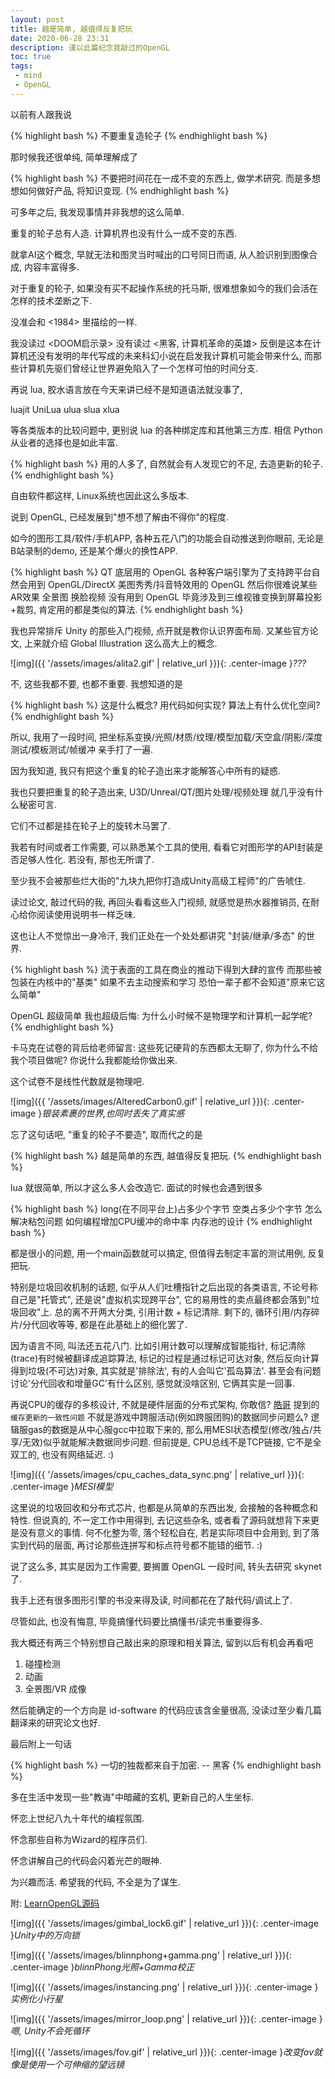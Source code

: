 ```yaml
---
layout: post
title: 越是简单, 越值得反复把玩
date: 2020-06-28 23:31
description: 谨以此篇纪念我敲过的OpenGL
toc: true
tags:
 - mind
 - OpenGL
---
```


以前有人跟我说

{% highlight bash %}
不要重复造轮子
{% endhighlight bash %}

那时候我还很单纯, 简单理解成了

{% highlight bash %}
不要把时间花在一成不变的东西上, 做学术研究.
而是多想想如何做好产品, 将知识变现.
{% endhighlight bash %}

可多年之后, 我发现事情并非我想的这么简单.

重复的轮子总有人造. 计算机界也没有什么一成不变的东西.

就拿AI这个概念, 早就无法和图灵当时喊出的口号同日而语, 从人脸识别到图像合成, 内容丰富得多.

对于重复的轮子, 如果没有买不起操作系统的托马斯, 很难想象如今的我们会活在怎样的技术垄断之下.

没准会和 <1984> 里描绘的一样.

我没读过 <DOOM启示录> 没有读过 <黑客, 计算机革命的英雄> 反倒是这本在计算机还没有发明的年代写成的未来科幻小说在启发我计算机可能会带来什么, 而那些计算机先驱们曾经让世界避免陷入了一个怎样可怕的时间分支.

再说 lua, 胶水语言放在今天来讲已经不是知道语法就没事了, 

luajit UniLua ulua slua xlua

等各类版本的比较问题中, 更别说 lua 的各种绑定库和其他第三方库. 相信 Python 从业者的选择也是如此丰富.

{% highlight bash %}
用的人多了, 自然就会有人发现它的不足, 去造更新的轮子.
{% endhighlight bash %}

自由软件都这样, Linux系统也因此这么多版本.

说到 OpenGL, 已经发展到"想不想了解由不得你"的程度.

如今的图形工具/软件/手机APP, 各种五花八门的功能会自动推送到你眼前, 无论是B站录制的demo, 还是某个爆火的换性APP.

{% highlight bash %}
QT 底层用的 OpenGL
各种客户端引擎为了支持跨平台自然会用到 OpenGL/DirectX
美图秀秀/抖音特效用的 OpenGL
然后你很难说某些AR效果 全景图 换脸视频 没有用到 OpenGL
毕竟涉及到三维视锥变换到屏幕投影+裁剪, 肯定用的都是类似的算法.
{% endhighlight bash %}

我也异常排斥 Unity 的那些入门视频, 点开就是教你认识界面布局. 又某些官方论文, 上来就介绍 Global Illustration 这么高大上的概念.

![img]({{ '/assets/images/alita2.gif' | relative_url }}){: .center-image }*???*

不, 这些我都不要, 也都不重要. 我想知道的是

{% highlight bash %}
这是什么概念?
用代码如何实现?
算法上有什么优化空间?
{% endhighlight bash %}

所以, 我用了一段时间, 把坐标系变换/光照/材质/纹理/模型加载/天空盒/阴影/深度测试/模板测试/帧缓冲 亲手打了一遍.

因为我知道, 我只有把这个重复的轮子造出来才能解答心中所有的疑惑.

我也只要把重复的轮子造出来, U3D/Unreal/QT/图片处理/视频处理 就几乎没有什么秘密可言.

它们不过都是挂在轮子上的旋转木马罢了. 

我若有时间或者工作需要, 可以熟悉某个工具的使用, 看看它对图形学的API封装是否足够人性化. 若没有, 那也无所谓了.

至少我不会被那些烂大街的"九块九把你打造成Unity高级工程师"的广告唬住.

读过论文, 敲过代码的我, 再回头看看这些入门视频, 就感觉是热水器推销员, 在耐心给你阅读使用说明书一样乏味.

这也让人不觉惊出一身冷汗, 我们正处在一个处处都讲究 "封装/继承/多态" 的世界.

{% highlight bash %}
流于表面的工具在商业的推动下得到大肆的宣传
而那些被包装在内核中的"基类"
如果不去主动搜索和学习
恐怕一辈子都不会知道"原来它这么简单"

OpenGL 超级简单
我也超级后悔: 为什么小时候不是物理学和计算机一起学呢?
{% endhighlight bash %}

卡马克在试卷的背后给老师留言: 这些死记硬背的东西都太无聊了, 你为什么不给我个项目做呢? 你说什么我都能给你做出来.

这个试卷不是线性代数就是物理吧.

![img]({{ '/assets/images/AlteredCarbon0.gif' | relative_url }}){: .center-image }*银装素裹的世界,也同时丢失了真实感*

忘了这句话吧, "重复的轮子不要造", 取而代之的是

{% highlight bash %}
越是简单的东西, 越值得反复把玩.
{% endhighlight bash %}

lua 就很简单, 所以才这么多人会改造它. 面试的时候也会遇到很多

{% highlight bash %}
long(在不同平台上)占多少个字节
空类占多少个字节
怎么解决粘包问题
如何编程增加CPU缓冲的命中率
内存池的设计
{% endhighlight bash %}

都是很小的问题, 用一个main函数就可以搞定, 但值得去制定丰富的测试用例, 反复把玩.

特别是垃圾回收机制的话题, 似乎从人们吐槽指针之后出现的各类语言, 不论号称自己是"托管式", 还是说"虚拟机实现跨平台", 它的易用性的卖点最终都会落到"垃圾回收"上. 总的离不开两大分类, 引用计数 + 标记清除. 剩下的, 循环引用/内存碎片/分代回收等等, 都是在此基础上的细化罢了.

因为语言不同, 叫法还五花八门. 比如引用计数可以理解成智能指针, 标记清除(trace)有时候被翻译成追踪算法, 标记的过程是通过标记可达对象, 然后反向计算得到垃圾(不可达)对象, 其实就是'排除法', 有的人会叫它'孤岛算法'. 甚至会有问题讨论'分代回收和增量GC'有什么区别, 感觉就没啥区别, 它俩其实是一回事. 

再说CPU的缓存的多核设计, 不就是硬件层面的分布式架构, 你敢信? [皓哥](https://coolshell.cn/articles/20793.html) 提到的 `缓存更新的一致性问题` 不就是游戏中跨服活动(例如跨服团购)的数据同步问题么? 逻辑服gas的数据是从中心服gcc中拉取下来的, 那么用MESI状态模型(修改/独占/共享/无效)似乎就能解决数据同步问题. 但前提是, CPU总线不是TCP链接, 它不是全双工的, 也没有网络延迟. :)

![img]({{ '/assets/images/cpu_caches_data_sync.png' | relative_url }}){: .center-image }*MESI模型*

这里说的垃圾回收和分布式芯片, 也都是从简单的东西出发, 会接触的各种概念和特性. 但说真的, 不一定工作中用得到, 去记这些杂名, 或者看了源码就想背下来更是没有意义的事情. 何不化整为零, 落个轻松自在, 若是实际项目中会用到, 到了落实到代码的层面, 再讨论那些连拼写和标点符号都不能错的细节. :)

说了这么多, 其实是因为工作需要, 要搁置 OpenGL 一段时间, 转头去研究 skynet 了.

我手上还有很多图形引擎的书没来得及读, 时间都花在了敲代码/调试上了.

尽管如此, 也没有悔意, 毕竟搞懂代码要比搞懂书/读完书重要得多.

我大概还有两三个特别想自己敲出来的原理和相关算法, 留到以后有机会再看吧

1. 碰撞检测
2. 动画
3. 全景图/VR 成像

然后能确定的一个方向是 id-software 的代码应该含金量很高, 没读过至少看几篇翻译来的研究论文也好.

最后附上一句话

{% highlight bash %}
一切的独裁都来自于加密. -- 黑客
{% endhighlight bash %}

多在生活中发现一些"教诲"中暗藏的玄机, 更新自己的人生坐标.

怀恋上世纪八九十年代的编程氛围.

怀念那些自称为Wizard的程序员们.

怀念讲解自己的代码会闪着光芒的眼神.

为兴趣而活. 希望我的代码, 不全是为了谋生.

附: [LearnOpenGL源码](https://github.com/Ron2014/Learn_OpenGL)

![img]({{ '/assets/images/gimbal_lock6.gif' | relative_url }}){: .center-image }*Unity中的万向锁*

![img]({{ '/assets/images/blinnphong+gamma.png' | relative_url }}){: .center-image }*blinnPhong光照+Gamma校正*

![img]({{ '/assets/images/instancing.png' | relative_url }}){: .center-image }*实例化小行星*

![img]({{ '/assets/images/mirror_loop.png' | relative_url }}){: .center-image }*嗯, Unity不会死循环*

![img]({{ '/assets/images/fov.gif' | relative_url }}){: .center-image }*改变fov就像是使用一个可伸缩的望远镜*